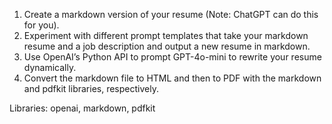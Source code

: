 1. Create a markdown version of your resume (Note: ChatGPT can do this for you).
2. Experiment with different prompt templates that take your markdown resume and a job description and output a new resume in markdown.
3. Use OpenAI’s Python API to prompt GPT-4o-mini to rewrite your resume dynamically.
4. Convert the markdown file to HTML and then to PDF with the markdown and pdfkit libraries, respectively.

Libraries: openai, markdown, pdfkit
